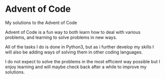 # Advent of Code
My solutions to the Advent of Code

Advent of Code is a fun way to both learn how to deal with various problems, and learning to solve problems in new ways.

All of the tasks I do is done in Python3, but as i further develop my skills I will also be adding ways of solving them in other coding languages.

I do not expect to solve the problems in the most efficient way possible but I enjoy learning and will maybe check back after a while to improve my solutions.
